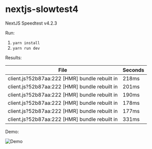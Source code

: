 # nextjs-slowtest4
NextJS Speedtest v4.2.3

Run:
1) `yarn install`
2) `yarn run dev`

Results:

File | Seconds
--- | ---
client.js?52b87aa:222 [HMR] bundle rebuilt in | 218ms
client.js?52b87aa:222 [HMR] bundle rebuilt in | 201ms
client.js?52b87aa:222 [HMR] bundle rebuilt in | 190ms
client.js?52b87aa:222 [HMR] bundle rebuilt in | 178ms
client.js?52b87aa:222 [HMR] bundle rebuilt in | 177ms
client.js?52b87aa:222 [HMR] bundle rebuilt in | 331ms

Demo:

![Demo](https://raw.githubusercontent.com/plag/nextjs-slowtest4/master/next4.gif)
